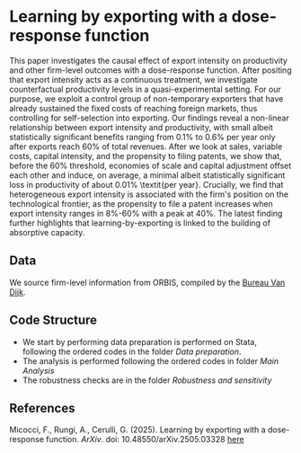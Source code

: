 # Learning by exporting with a dose-response function

This paper investigates the causal effect of export intensity on productivity and other firm-level outcomes with a dose-response function.  After positing that export intensity acts as a continuous treatment, we investigate counterfactual productivity levels in a quasi-experimental setting.  For our purpose, we exploit a control group of non-temporary exporters that have already sustained the fixed costs of reaching foreign markets, thus controlling for self-selection into exporting. Our findings reveal a non-linear relationship between export intensity and productivity, with small albeit statistically significant benefits ranging from 0.1% to 0.6% per year only after exports reach 60% of total revenues. After we look at sales, variable costs, capital intensity, and the propensity to filing patents, we show that, before the 60% threshold, economies of scale and capital adjustment offset each other and induce, on average, a minimal albeit statistically significant loss in productivity of about 0.01\% \textit{per year}. Crucially, we find that heterogeneous export intensity is associated with the firm's position on the technological frontier, as the propensity to file a patent increases when export intensity ranges in 8%-60% with a peak at 40%. The latest finding further highlights that learning-by-exporting is linked to the building of absorptive capacity. 

## Data
We source firm-level information from ORBIS, compiled by the [Bureau Van Dijk](https://www.bvdinfo.com/en-gb/).

## Code Structure

- We start by performing data preparation is performed on Stata, following the ordered codes in the folder *Data preparation*.
- The analysis is performed following the ordered codes in folder *Main Analysis*
- The robustness checks are in the folder *Robustness and sensitivity*

## References

Micocci, F., Rungi, A., Cerulli, G. (2025). Learning by exporting with a dose-response function. *ArXiv*. 
doi: 10.48550/arXiv.2505.03328 [here](https://arxiv.org/abs/2505.03328)
